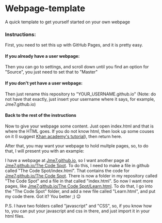 <!-- Hey, I see you are looking into the code for the readme.md, and just for your information, you can delete this all (in fact you should) and have your own readme for you webpage. Oh, also, I will have some comments scattered around explaining stuff -->
# Webpage-template
A quick template to get yourself started on your own webpage
### Instructions:
First, you need to set this up with GitHub Pages, and it is pretty easy.
#### If you already have a user webpage:
Then you can go to settings, and scroll down until you find an option for "Source", you just need to set that to "Master"
#### If you don't yet have a user webpage:
Then just rename this repository to "YOUR_USERNAME.github.io" (Note: do not have that exactly, just insert your username where it says, for example, Jme7.github.io)
#### Back to the rest of the instructions
Now to give your webpage some content.
Just open index.html and that is where the HTML goes. If you do not know html, then look  up some couses on it (I suggest [Khan academy's tutorial](khanacademy.org/computing/computer-programming/html-css)), then return here.

After that, you may want your webpage to hold multple pages, so, to do that, I will present you with an example:

I have a webpage at [Jme7.github.io](Jme7.github.io), so I want another page at [Jme7.github.io/The Code Spot](Jme7.github.io/The%20Code%20Spot). <!-- Wondering why it is just The Code Spot on the title, but The%20Code%20Spot in the link? Well %20 means space in URLs, and if you include a space in a URL in mordern web browsers, it will change to  %20, but in code and such, you need a direct link, e.g. replace spaces with %20. --> To do this, I need to make a file in github called "The Code Spot/index.html". That contains the code for [Jme7.github.io/The Code Spot](Jme7.github.io/The%20Code%20Spot). There is now a folder in my repository called "The Code Spot" and a file in that called "index.html". So now I want more pages, like [Jme7.github.io/The Code Spot/Learn.html](Jme7.github.io/The%20Code%20Spot/Learn.html). To do that, I go into the "The Code Spot" folder, and add a new file called "Learn.html", and put my code there. Got it? You better ;) :wink:


P.S. I have two folders called "javascript" and "CSS", so, if you know how to, you can put your javascript and css in there, and just import it in your html files.
